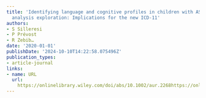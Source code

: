 ```yaml
---
title: 'Identifying language and cognitive profiles in children with ASD via a cluster
  analysis exploration: Implications for the new ICD‐11'
authors:
- S Silleresi
- P Prévost
- R Zebib…
date: '2020-01-01'
publishDate: '2024-10-10T14:22:58.075496Z'
publication_types:
- article-journal
links:
- name: URL
  url: 
    https://onlinelibrary.wiley.com/doi/abs/10.1002/aur.2268https://onlinelibrary.wiley.com/doi/pdf/10.1002/aur.2268
---
```

